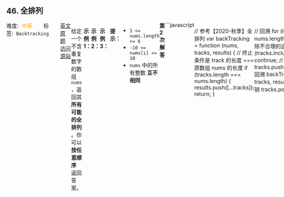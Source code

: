 <div style="font-size: 20px; margin-bottom: 15px; font-weight: bold;">46. 全排列</div>
<div style="display: flex; font-size: 14px; justify-content: space-between;"><div><span style="margin-right: 30px;">难度:&nbsp;&nbsp;<label style="color: rgb(255, 161, 25);">中等</label></span><span style="margin-right: 30px;">标签:&nbsp;&nbsp;<code>Backtracking</code></span></div><div><span style="margin-right: 15px;"><a href="https://leetcode.com/problems/permutations/">英文原题</a></span><span><a href="https://leetcode-cn.com/problems/permutations/">访问源站</a></span></div>
<hr style="height: 1px; margin: 1em 0px;" />
<p>给定一个不含重复数字的数组 <code>nums</code> ，返回其 <strong>所有可能的全排列</strong> 。你可以 <strong>按任意顺序</strong> 返回答案。</p>

<p> </p>

<p><strong>示例 1：</strong></p>

<pre>
<strong>输入：</strong>nums = [1,2,3]
<strong>输出：</strong>[[1,2,3],[1,3,2],[2,1,3],[2,3,1],[3,1,2],[3,2,1]]
</pre>

<p><strong>示例 2：</strong></p>

<pre>
<strong>输入：</strong>nums = [0,1]
<strong>输出：</strong>[[0,1],[1,0]]
</pre>

<p><strong>示例 3：</strong></p>

<pre>
<strong>输入：</strong>nums = [1]
<strong>输出：</strong>[[1]]
</pre>

<p> </p>

<p><strong>提示：</strong></p>

<ul>
	<li><code>1 &lt;= nums.length &lt;= 6</code></li>
	<li><code>-10 &lt;= nums[i] &lt;= 10</code></li>
	<li><code>nums</code> 中的所有整数 <strong>互不相同</strong></li>
</ul>

<hr style="height: 1px; margin: 1em 0px;" />
<strong>第2次解答</strong>
```javascript

// 参考【2020-秋季】全排列
var backTracking = function (nums, tracks, results) {
  // 终止条件是 track 的长度 === 原数组 nums 的长度
  if (tracks.length === nums.length) {
    results.push([...tracks]);
    return;
  }

  // 回溯
  for (let i = 0; i < nums.length; i++) {
    // 排除不合理的选择
    if (tracks.includes(nums[i])) continue;
    // 做选择
    tracks.push(nums[i]);
    // 回溯
    backTracking(nums, tracks, results, i + 1);
    // 撤销
    tracks.pop();
  }
};

/**
 * @param {number[]} nums
 * @return {number[][]}
 */
var permute = function (nums) {
  let results = [];
  let tracks = [];
  backTracking(nums, tracks, results);
  return results;
};
```
<hr style="height: 1px; margin: 1em 0px;" />
<strong>第1次解答</strong>
```javascript
/**
 * @param {number[]} nums
 * @return {number[][]}
 */
// 回溯方法，第一个参数为全集可选的数据源，第二个参数为临时的回溯路径，比如[1] / [1, 3]
var backtrack = function (nums, track, results) {
  // 结束当前回溯条件：回溯路径的长度等于数据源的长度
  if (nums.length === track.length) {
    // 将回溯的路径追加到结果数组中，需要注意 JS 由于 track 是引用类型，因此需要进行一个拷贝，否则为空数组
    results.push([...track]);
    // 结束当前回溯
    return;
  }

  // 这个循环用于找出还没加入到回溯路径中的数据源
  for (let i = 0; i < nums.length; i++) {
    // 如果当前节点已经加入到了回溯路径了，说明是已经走过了的，就忽略掉，只需要找没走过的
    if (track.includes(nums[i])) continue;
    // 将没走过的节点加入到回溯路径中，组成新的路径：[xxx, 新加入的节点]
    track.push(nums[i]);
    // 调用回溯方法查找后续的节点
    backtrack(nums, track, results);
    // 回溯结束之后，需要撤销最后一个加入的节点，才能继续往下走
    track.pop();
  }
};

var permute = function (nums) {
  // 定义一个临时存放回溯结果的数组
  // [] => [[1, 2, 3]] => [[1, 2, 3], [1, 3, 2]]
  let results = [];
  // 定义一个临时存放回溯路径的数组
  // [] => [1] => [1, 2] => [1,2,3]
  let track = [];
  // 调用回溯方法计算路径
  backtrack(nums, track, results);
  // 返回结果
  return results;
};
```